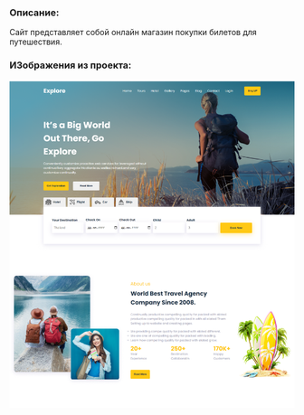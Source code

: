 ### Описание:
Сайт представляет собой онлайн магазин покупки билетов для путешествия.

### ИЗображения из проекта:
<img src="https://github.com/BoikoAnastasia/Portfolio_2024_AboutMe/blob/master/img/landing_page_2.png" >
